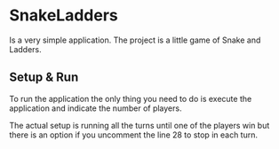 # SnakeLadders

Is a very simple application.
The project is a little game of Snake and Ladders.

## Setup & Run
To run the application the only thing you need to do is execute the application and indicate the number of players.

The actual setup is running all the turns until one of the players win but there is an option if you uncomment the line 28 to stop in each turn.
